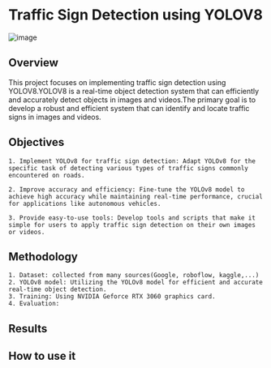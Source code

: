 # Traffic Sign Detection using YOLOV8
![image](https://github.com/songthienll/readmeADY/assets/134296494/a20e90b1-a0fc-4f2c-9962-751501c58877)




## Overview
This project focuses on implementing traffic sign detection using YOLOV8.YOLOV8 is a real-time object detection system that can efficiently and accurately detect objects in images and videos.The primary goal is to develop a robust and efficient system that can identify and locate traffic signs in images and videos.
## Objectives
    1. Implement YOLOv8 for traffic sign detection: Adapt YOLOv8 for the specific task of detecting various types of traffic signs commonly encountered on roads.

    2. Improve accuracy and efficiency: Fine-tune the YOLOv8 model to achieve high accuracy while maintaining real-time performance, crucial for applications like autonomous vehicles.

    3. Provide easy-to-use tools: Develop tools and scripts that make it simple for users to apply traffic sign detection on their own images or videos.
## Methodology
    1. Dataset: collected from many sources(Google, roboflow, kaggle,...)
    2. YOLOv8 model: Utilizing the YOLOv8 model for efficient and accurate real-time object detection.
    3. Training: Using NVIDIA Geforce RTX 3060 graphics card.
    4. Evaluation:
## Results
## How to use it 
